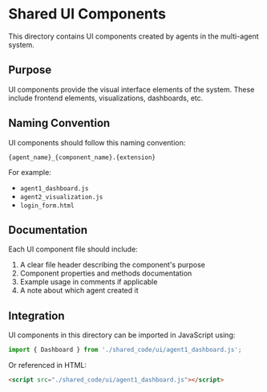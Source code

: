 # Shared UI Components

This directory contains UI components created by agents in the multi-agent system.

## Purpose

UI components provide the visual interface elements of the system.
These include frontend elements, visualizations, dashboards, etc.

## Naming Convention

UI components should follow this naming convention:

`{agent_name}_{component_name}.{extension}`

For example:
- `agent1_dashboard.js`
- `agent2_visualization.js`
- `login_form.html`

## Documentation

Each UI component file should include:

1. A clear file header describing the component's purpose
2. Component properties and methods documentation
3. Example usage in comments if applicable
4. A note about which agent created it

## Integration

UI components in this directory can be imported in JavaScript using:

```javascript
import { Dashboard } from './shared_code/ui/agent1_dashboard.js';
```

Or referenced in HTML:

```html
<script src="./shared_code/ui/agent1_dashboard.js"></script>
```